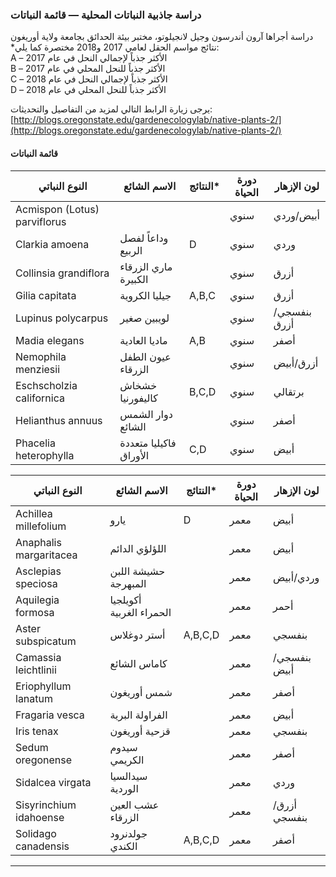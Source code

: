 
### دراسة جاذبية النباتات المحلية — قائمة النباتات  
دراسة أجراها آرون أندرسون وجيل لانجيلوتو، مختبر بيئة الحدائق بجامعة ولاية أوريغون  
*نتائج مواسم الحقل لعامي 2017 و2018 مختصرة كما يلي:  
A – الأكثر جذباً لإجمالي النحل في عام 2017  
B – الأكثر جذباً للنحل المحلي في عام 2017  
C – الأكثر جذباً لإجمالي النحل في عام 2018  
D – الأكثر جذباً للنحل المحلي في عام 2018  

يرجى زيارة الرابط التالي لمزيد من التفاصيل والتحديثات:  
[http://blogs.oregonstate.edu/gardenecologylab/native-plants-2/](http://blogs.oregonstate.edu/gardenecologylab/native-plants-2/)  

#### قائمة النباتات  
| النوع النباتي | الاسم الشائع | النتائج* | دورة الحياة | لون الإزهار |  
|---------------|--------------|-----------|--------------|-------------|  
| Acmispon (Lotus) parviflorus |   |   | سنوي | أبيض/وردي |  
| Clarkia amoena | وداعاً لفصل الربيع | D | سنوي | وردي |  
| Collinsia grandiflora | ماري الزرقاء الكبيرة |   | سنوي | أزرق |  
| Gilia capitata | جيليا الكروية | A,B,C | سنوي | أزرق |  
| Lupinus polycarpus | لويبين صغير |   | سنوي | بنفسجي/أزرق |  
| Madia elegans | ماديا العادية | A,B | سنوي | أصفر |  
| Nemophila menziesii | عيون الطفل الزرقاء |   | سنوي | أزرق/أبيض |  
| Eschscholzia californica | خشخاش كاليفورنيا | B,C,D | سنوي | برتقالي |  
| Helianthus annuus | دوار الشمس الشائع |   | سنوي | أصفر |  
| Phacelia heterophylla | فاكيليا متعددة الأوراق | C,D | سنوي | أبيض |  

| النوع النباتي | الاسم الشائع | النتائج* | دورة الحياة | لون الإزهار |  
|---------------|--------------|-----------|--------------|-------------|  
| Achillea millefolium | يارو | D | معمر | أبيض |  
| Anaphalis margaritacea | اللؤلؤي الدائم |   | معمر | أبيض |  
| Asclepias speciosa | حشيشة اللبن المبهرجة |   | معمر | وردي/أبيض |  
| Aquilegia formosa | أكويلجيا الحمراء الغربية |   | معمر | أحمر |  
| Aster subspicatum | أستر دوغلاس | A,B,C,D | معمر | بنفسجي |  
| Camassia leichtlinii | كاماس الشائع |   | معمر | بنفسجي/أبيض |  
| Eriophyllum lanatum | شمس أوريغون |   | معمر | أصفر |  
| Fragaria vesca | الفراولة البرية |   | معمر | أبيض |  
| Iris tenax | قزحية أوريغون |   | معمر | بنفسجي |  
| Sedum oregonense | سيدوم الكريمي |   | معمر | أصفر |  
| Sidalcea virgata | سيدالسيا الوردية |   | معمر | وردي |  
| Sisyrinchium idahoense | عشب العين الزرقاء |   | معمر | أزرق/بنفسجي |  
| Solidago canadensis | جولدنرود الكندي | A,B,C,D | معمر | أصفر |  

---